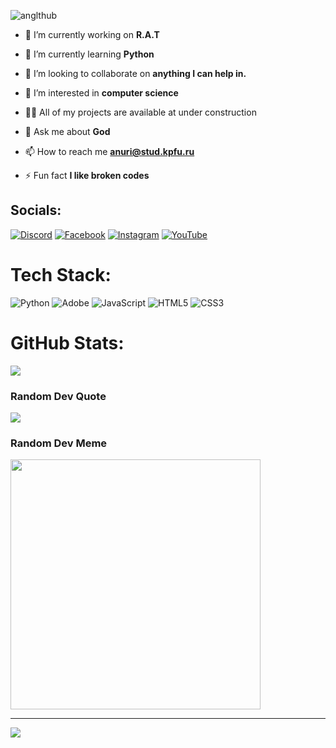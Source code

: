 <p align="left"> <img src="https://komarev.com/ghpvc/?username=anglthub&label=Profile%20views&color=0e75b6&style=flat" alt="anglthub" /> </p>

- 🔭 I’m currently working on **R.A.T**

- 🌱 I’m currently learning **Python**

- 👯 I’m looking to collaborate on **anything I can help in.**

- 👀 I’m interested in **computer science**

- 👨‍💻 All of my projects are available at under construction

- 💬 Ask me about **God**

- 📫 How to reach me **anuri@stud.kpfu.ru**

- ⚡ Fun fact **I like broken codes**
##  Socials:
[![Discord](https://img.shields.io/badge/Discord-%237289DA.svg?logo=discord&logoColor=white)](https://discord.gg/AN#6882) [![Facebook](https://img.shields.io/badge/Facebook-%231877F2.svg?logo=Facebook&logoColor=white)](https://facebook.com/n_achreff) [![Instagram](https://img.shields.io/badge/Instagram-%23E4405F.svg?logo=Instagram&logoColor=white)](https://instagram.com/n_achreff) [![YouTube](https://img.shields.io/badge/YouTube-%23FF0000.svg?logo=YouTube&logoColor=white)](https://youtube.com/@@AN-vo4vk) 

#  Tech Stack:
![Python](https://img.shields.io/badge/python-3670A0?style=for-the-badge&logo=python&logoColor=ffdd54) ![Adobe](https://img.shields.io/badge/adobe-%23FF0000.svg?style=for-the-badge&logo=adobe&logoColor=white) ![JavaScript](https://img.shields.io/badge/javascript-%23323330.svg?style=for-the-badge&logo=javascript&logoColor=%23F7DF1E) ![HTML5](https://img.shields.io/badge/html5-%23E34F26.svg?style=for-the-badge&logo=html5&logoColor=white) ![CSS3](https://img.shields.io/badge/css3-%231572B6.svg?style=for-the-badge&logo=css3&logoColor=white)
#  GitHub Stats:
![](https://github-readme-streak-stats.herokuapp.com/?user=ANGlTHUB&theme=dark&hide_border=false)<br/>
###  Random Dev Quote
![](https://quotes-github-readme.vercel.app/api?type=horizontal&theme=merko)

###  Random Dev Meme
<img src='https://randommeme-five.vercel.app/' style="height: 400px;"/>

---
[![](https://visitcount.itsvg.in/api?id=ANGlTHUB&icon=1&color=3)](https://visitcount.itsvg.in)
